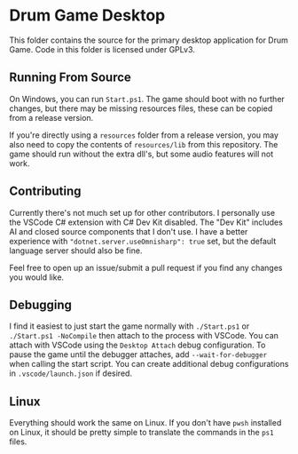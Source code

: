 # Drum Game Desktop
This folder contains the source for the primary desktop application for Drum Game. Code in this folder is licensed under GPLv3.


## Running From Source
On Windows, you can run `Start.ps1`. The game should boot with no further changes, but there may be missing resources files, these can be copied from a release version.

If you're directly using a `resources` folder from a release version, you may also need to copy the contents of `resources/lib` from this repository. The game should run without the extra dll's, but some audio features will not work.

## Contributing
Currently there's not much set up for other contributors. I personally use the VSCode C# extension with C# Dev Kit disabled. The "Dev Kit" includes AI and closed source components that I don't use. I have a better experience with `"dotnet.server.useOmnisharp": true` set, but the default language server should also be fine.

Feel free to open up an issue/submit a pull request if you find any changes you would like.

## Debugging
I find it easiest to just start the game normally with `./Start.ps1` or `./Start.ps1 -NoCompile` then attach to the process with VSCode. You can attach with VSCode using the `Desktop Attach` debug configuration. To pause the game until the debugger attaches, add `--wait-for-debugger` when calling the start script. You can create additional debug configurations in `.vscode/launch.json` if desired.

## Linux
Everything should work the same on Linux. If you don't have `pwsh` installed on Linux, it should be pretty simple to translate the commands in the `ps1` files.
